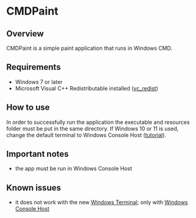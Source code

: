 # CMDPaint

## Overview
CMDPaint is a simple paint application that runs in Windows CMD.

## Requirements
- Windows 7 or later
- Microsoft Visual C++ Redistributable installed ([vc_redist](https://learn.microsoft.com/en-US/cpp/windows/latest-supported-vc-redist?view=msvc-170))

## How to use
In order to successfully run the application the executable and resources folder must be put in the same directory.
If Windows 10 or 11 is used, change the default terminal to Windows Console Host ([tutorial](https://windowsreport.com/windows-11-change-default-terminal/)).

## Important notes
- the app must be run in Windows Console Host

## Known issues
- it does not work with the new [Windows Terminal](https://en.wikipedia.org/wiki/Windows_Terminal); only with [Windows Console Host](https://en.wikipedia.org/wiki/Windows_Console)
